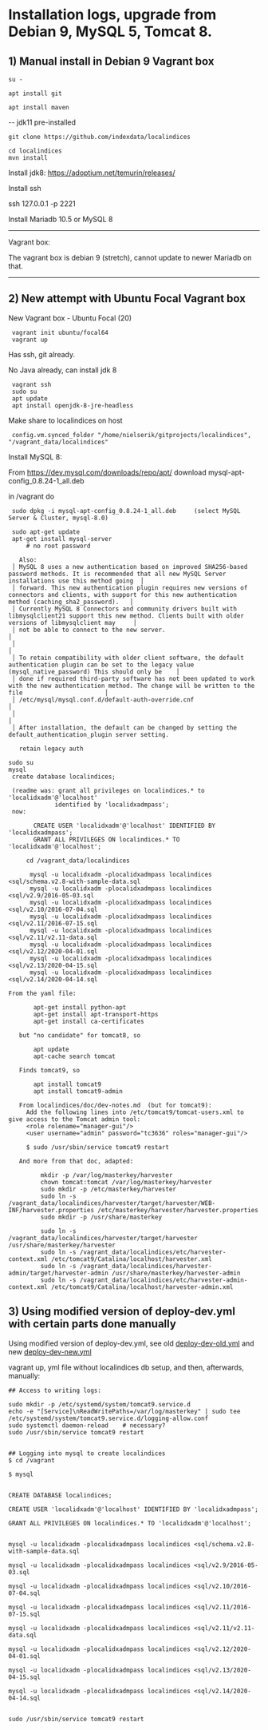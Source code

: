 # Installation logs, upgrade from Debian 9, MySQL 5, Tomcat 8.


## 1) Manual install in Debian 9 Vagrant box 

```
su -

apt install git

apt install maven
```
-- jdk11 pre-installed
```
git clone https://github.com/indexdata/localindices

cd localindices
mvn install
```

Install jdk8:  https://adoptium.net/temurin/releases/


Install ssh

ssh 127.0.0.1 -p 2221

Install Mariadb 10.5 or MySQL 8

***

Vagrant box:

The vagrant box is debian 9 (stretch), cannot update to newer Mariadb on that. 

***

## 2) New attempt with Ubuntu Focal Vagrant box

New Vagrant box - Ubuntu Focal (20)
```
 vagrant init ubuntu/focal64
 vagrant up
```

Has ssh, git already. 

No Java already, can install jdk 8

```
 vagrant ssh
 sudo su
 apt update
 apt install openjdk-8-jre-headless
``` 
 
Make share to localindices on host
```
 config.vm.synced_folder "/home/nielserik/gitprojects/localindices", "/vagrant_data/localindices"
``` 
 
Install MySQL 8:

  From https://dev.mysql.com/downloads/repo/apt/
   download mysql-apt-config_0.8.24-1_all.deb
   
  in /vagrant do
  ```
   sudo dpkg -i mysql-apt-config_0.8.24-1_all.deb     (select MySQL Server & Cluster, mysql-8.0)
   
   sudo apt-get update 
   apt-get install mysql-server
       # no root password 
  ``` 
       Also:
     │ MySQL 8 uses a new authentication based on improved SHA256-based password methods. It is recommended that all new MySQL Server installations use this method going  │ 
     │ forward. This new authentication plugin requires new versions of connectors and clients, with support for this new authentication method (caching_sha2_password).   │ 
     │ Currently MySQL 8 Connectors and community drivers built with libmysqlclient21 support this new method. Clients built with older versions of libmysqlclient may     │ 
     │ not be able to connect to the new server.                                                                                                                           │ 
     │                                                                                                                                                                     │ 
     │ To retain compatibility with older client software, the default authentication plugin can be set to the legacy value (mysql_native_password) This should only be    │ 
     │ done if required third-party software has not been updated to work with the new authentication method. The change will be written to the file                       │ 
     │ /etc/mysql/mysql.conf.d/default-auth-override.cnf                                                                                                                   │ 
     │                                                                                                                                                                     │ 
     │ After installation, the default can be changed by setting the default_authentication_plugin server setting.            
   
       retain legacy auth
       
   ```    
   sudo su
   mysql   
    create database localindices;
  ```  
    
    
     (readme was: grant all privileges on localindices.* to 'localidxadm'@'localhost' 
                 identified by 'localidxadmpass';
     now:
```
       CREATE USER 'localidxadm'@'localhost' IDENTIFIED BY 'localidxadmpass';
       GRANT ALL PRIVILEGES ON localindices.* TO 'localidxadm'@'localhost';             
  
     cd /vagrant_data/localindices
     
      mysql -u localidxadm -plocalidxadmpass localindices <sql/schema.v2.8-with-sample-data.sql 
      mysql -u localidxadm -plocalidxadmpass localindices <sql/v2.9/2016-05-03.sql
      mysql -u localidxadm -plocalidxadmpass localindices <sql/v2.10/2016-07-04.sql
      mysql -u localidxadm -plocalidxadmpass localindices <sql/v2.11/2016-07-15.sql
      mysql -u localidxadm -plocalidxadmpass localindices <sql/v2.11/v2.11-data.sql
      mysql -u localidxadm -plocalidxadmpass localindices <sql/v2.12/2020-04-01.sql
      mysql -u localidxadm -plocalidxadmpass localindices <sql/v2.13/2020-04-15.sql
      mysql -u localidxadm -plocalidxadmpass localindices <sql/v2.14/2020-04-14.sql
```

    From the yaml file:
```    
       apt-get install python-apt
       apt-get install apt-transport-https
       apt-get install ca-certificates
``` 
       but "no candidate" for tomcat8, so
```       
       apt update
       apt-cache search tomcat
```       
       Finds tomcat9, so
```       
       apt install tomcat9
       apt install tomcat9-admin
```       
       From localindices/doc/dev-notes.md  (but for tomcat9): 
         Add the following lines into /etc/tomcat9/tomcat-users.xml to give access to the Tomcat admin tool:
         <role rolename="manager-gui"/>
         <user username="admin" password="tc3636" roles="manager-gui"/>
 
         $ sudo /usr/sbin/service tomcat9 restart
         
       And more from that doc, adapted:
```       
         mkdir -p /var/log/masterkey/harvester
         chown tomcat:tomcat /var/log/masterkey/harvester
         sudo mkdir -p /etc/masterkey/harvester
         sudo ln -s /vagrant_data/localindices/harvester/target/harvester/WEB-INF/harvester.properties /etc/masterkey/harvester/harvester.properties
         sudo mkdir -p /usr/share/masterkey
         
         sudo ln -s /vagrant_data/localindices/harvester/target/harvester /usr/share/masterkey/harvester
         sudo ln -s /vagrant_data/localindices/etc/harvester-context.xml /etc/tomcat9/Catalina/localhost/harvester.xml
         sudo ln -s /vagrant_data/localindices/harvester-admin/target/harvester-admin /usr/share/masterkey/harvester-admin
         sudo ln -s /vagrant_data/localindices/etc/harvester-admin-context.xml /etc/tomcat9/Catalina/localhost/harvester-admin.xml
```         
        
## 3) Using modified version of deploy-dev.yml with certain parts done manually

Using modified version of deploy-dev.yml, see old [deploy-dev-old.yml](./dev-deploy-old.yml) and new [deploy-dev-new.yml](./dev-deploy-new.yml) 


vagrant up,   yml file without localindices db setup, and then, afterwards, manually: 
 
```        
## Access to writing logs:

sudo mkdir -p /etc/systemd/system/tomcat9.service.d
echo -e "[Service]\nReadWritePaths=/var/log/masterkey" | sudo tee /etc/systemd/system/tomcat9.service.d/logging-allow.conf
sudo systemctl daemon-reload    # necessary?
sudo /usr/sbin/service tomcat9 restart
         

## Logging into mysql to create localindices
$ cd /vagrant

$ mysql


CREATE DATABASE localindices;

CREATE USER 'localidxadm'@'localhost' IDENTIFIED BY 'localidxadmpass';

GRANT ALL PRIVILEGES ON localindices.* TO 'localidxadm'@'localhost';             
  
     
mysql -u localidxadm -plocalidxadmpass localindices <sql/schema.v2.8-with-sample-data.sql 

mysql -u localidxadm -plocalidxadmpass localindices <sql/v2.9/2016-05-03.sql

mysql -u localidxadm -plocalidxadmpass localindices <sql/v2.10/2016-07-04.sql

mysql -u localidxadm -plocalidxadmpass localindices <sql/v2.11/2016-07-15.sql

mysql -u localidxadm -plocalidxadmpass localindices <sql/v2.11/v2.11-data.sql

mysql -u localidxadm -plocalidxadmpass localindices <sql/v2.12/2020-04-01.sql

mysql -u localidxadm -plocalidxadmpass localindices <sql/v2.13/2020-04-15.sql

mysql -u localidxadm -plocalidxadmpass localindices <sql/v2.14/2020-04-14.sql


sudo /usr/sbin/service tomcat9 restart
```      
         
         
